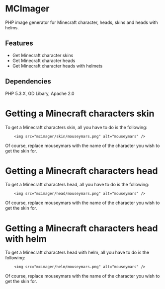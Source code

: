 MCImager
=======================================
PHP image generator for Minecraft character, heads, skins and heads with helms.

Features
--------

 * Get Minecraft character skins
 * Get Minecraft character heads
 * Get Minecraft character heads with helmets

Dependencies
------------
PHP 5.3.X, GD Libary, Apache 2.0

Getting a Minecraft characters skin
===============

To get a Minecraft characters skin, all you have to do is the following:
  	
  		<img src="mcimager/skin/mouseymars.png" alt="mouseymars" />
  
Of course, replace mouseymars with the name of the character you wish to get the skin for.

Getting a Minecraft characters head
===============

To get a Minecraft characters head, all you have to do is the following:
  	
  		<img src="mcimager/head/mouseymars.png" alt="mouseymars" />
  
Of course, replace mouseymars with the name of the character you wish to get the skin for.

Getting a Minecraft characters head with helm
===============

To get a Minecraft characters head with helm, all you have to do is the following:
  	
  		<img src="mcimager/helm/mouseymars.png" alt="mouseymars" />
  
Of course, replace mouseymars with the name of the character you wish to get the skin for.

